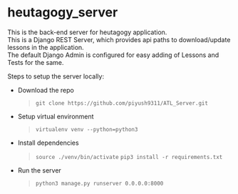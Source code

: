 # heutagogy_server

This is the back-end server for heutagogy application.  
This is a Django REST Server, which provides api paths to
download/update lessons in the application.  
The default Django Admin is configured for easy adding of Lessons
and Tests for the same.
  
Steps to setup the server locally:
* Download the repo
  > `git clone https://github.com/piyush9311/ATL_Server.git`
 
* Setup virtual environment
  > `virtualenv venv --python=python3`

* Install dependencies
  > `source ./venv/bin/activate`
  > `pip3 install -r requirements.txt`

* Run the server
  > `python3 manage.py runserver 0.0.0.0:8000`
 
 
